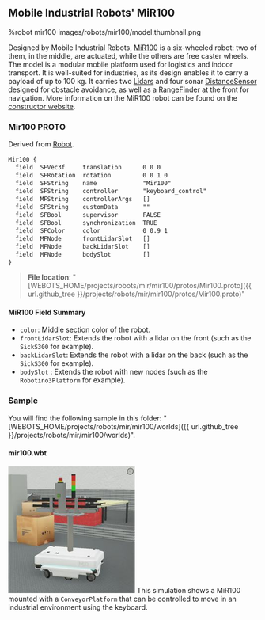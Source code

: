 ## Mobile Industrial Robots' MiR100

%robot mir100 images/robots/mir100/model.thumbnail.png

Designed by Mobile Industrial Robots, [MiR100](mir100.md) is a six-wheeled robot: two of them, in the middle, are actuated, while the others are free caster wheels.
The model is a modular mobile platform used for logistics and indoor transport. It is well-suited for industries, as its design enables it to carry a payload of up to 100 kg.
It carries two [Lidars](../reference/lidar.md) and four sonar [DistanceSensor](../reference/distancesensor.md) designed for obstacle avoidance, as well as a [RangeFinder](../reference/rangefinder.md) at the front for navigation.
More information on the MiR100 robot can be found on the [constructor website](https://www.mobile-industrial-robots.com/en/solutions/robots/mir100/).

### Mir100 PROTO

Derived from [Robot](../reference/robot.md).

```
Mir100 {
  field  SFVec3f     translation      0 0 0
  field  SFRotation  rotation         0 0 1 0
  field  SFString    name             "Mir100"
  field  SFString    controller       "keyboard_control"
  field  MFString    controllerArgs   []
  field  SFString    customData       ""
  field  SFBool      supervisor       FALSE
  field  SFBool      synchronization  TRUE
  field  SFColor     color            0 0.9 1
  field  MFNode      frontLidarSlot   []
  field  MFNode      backLidarSlot    []
  field  MFNode      bodySlot         []
}
```

> **File location**: "[WEBOTS\_HOME/projects/robots/mir/mir100/protos/Mir100.proto]({{ url.github_tree }}/projects/robots/mir/mir100/protos/Mir100.proto)"

#### MiR100 Field Summary

- `color`: Middle section color of the robot.
- `frontLidarSlot`: Extends the robot with a lidar on the front (such as the `SickS300` for example).
- `backLidarSlot`: Extends the robot with a lidar on the back (such as the `SickS300` for example).
- `bodySlot` : Extends the robot with new nodes (such as the `Robotino3Platform` for example).


### Sample

You will find the following sample in this folder: "[WEBOTS\_HOME/projects/robots/mir/mir100/worlds]({{ url.github_tree }}/projects/robots/mir/mir100/worlds)".

#### mir100.wbt

![mir100.wbt.png](images/robots/mir100/mir100.wbt.thumbnail.jpg) This simulation shows a MiR100 mounted with a `ConveyorPlatform` that can be controlled to move in an industrial environment using the keyboard.
